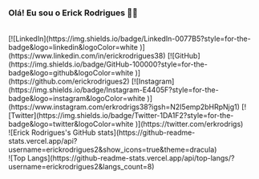 
### Olá! Eu sou o Erick Rodrigues 🙌🏻
<br>
[![LinkedIn](https://img.shields.io/badge/LinkedIn-0077B5?style=for-the-badge&logo=linkedin&logoColor=white
)](https://www.linkedin.com/in/erickrodrigues38)
[![GitHub](https://img.shields.io/badge/GitHub-100000?style=for-the-badge&logo=github&logoColor=white
)](https://github.com/erickrodrigues2)
[![Instagram](https://img.shields.io/badge/Instagram-E4405F?style=for-the-badge&logo=instagram&logoColor=white
)](https://www.instagram.com/erkrodrigs38?igsh=N2I5emp2bHRpNjg1)
[![Twitter](https://img.shields.io/badge/Twitter-1DA1F2?style=for-the-badge&logo=twitter&logoColor=white
)](https://twitter.com/erkrodrigs)
<br>
![Erick Rodrigues's GitHub stats](https://github-readme-stats.vercel.app/api?username=erickrodrigues2&show_icons=true&theme=dracula)
<br>
![Top Langs](https://github-readme-stats.vercel.app/api/top-langs/?username=erickrodrigues2&langs_count=8)
